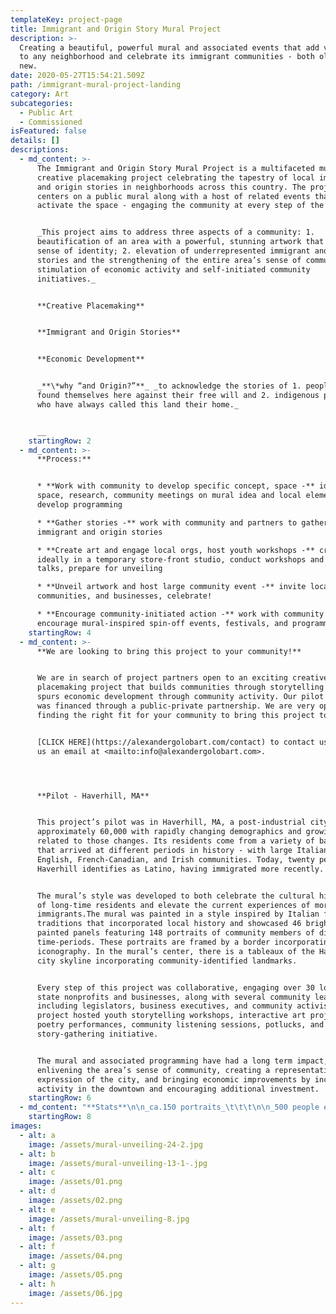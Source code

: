```yaml
---
templateKey: project-page
title: Immigrant and Origin Story Mural Project
description: >-
  Creating a beautiful, powerful mural and associated events that add vibrancy
  to any neighborhood and celebrate its immigrant communities - both old and
  new.
date: 2020-05-27T15:54:21.509Z
path: /immigrant-mural-project-landing
category: Art
subcategories:
  - Public Art
  - Commissioned
isFeatured: false
details: []
descriptions:
  - md_content: >-
      The Immigrant and Origin Story Mural Project is a multifaceted mural and
      creative placemaking project celebrating the tapestry of local immigrant
      and origin stories in neighborhoods across this country. The project
      centers on a public mural along with a host of related events that
      activate the space - engaging the community at every step of the process. 


      _This project aims to address three aspects of a community: 1.
      beautification of an area with a powerful, stunning artwork that offers a
      sense of identity; 2. elevation of underrepresented immigrant and origin
      stories and the strengthening of the entire area’s sense of community; 3.
      stimulation of economic activity and self-initiated community
      initiatives._ 


      **Creative Placemaking**


      **Immigrant and Origin Stories**


      **Economic Development**


      _**\*why “and Origin?”**_ _to acknowledge the stories of 1. people who
      found themselves here against their free will and 2. indigenous peoples
      who have always called this land their home._


      __
    startingRow: 2
  - md_content: >-
      **Process:**


      * **Work with community to develop specific concept, space -** identify
      space, research, community meetings on mural idea and local element input,
      develop programming

      * **Gather stories -** work with community and partners to gather
      immigrant and origin stories

      * **Create art and engage local orgs, host youth workshops -** create art,
      ideally in a temporary store-front studio, conduct workshops and artist
      talks, prepare for unveiling

      * **Unveil artwork and host large community event -** invite local media,
      communities, and businesses, celebrate!

      * **Encourage community-initiated action -** work with community to
      encourage mural-inspired spin-off events, festivals, and programming.
    startingRow: 4
  - md_content: >-
      **We are looking to bring this project to your community!**


      We are in search of project partners open to an exciting creative
      placemaking project that builds communities through storytelling and that
      spurs economic development through community activity. Our pilot project
      was financed through a public-private partnership. We are very open to
      finding the right fit for your community to bring this project to you!


      [CLICK HERE](https://alexandergolobart.com/contact) to contact us, or send
      us an email at <mailto:info@alexandergolobart.com>.




      **Pilot - Haverhill, MA**


      This project’s pilot was in Haverhill, MA, a post-industrial city of
      approximately 60,000 with rapidly changing demographics and growing pains
      related to those changes. Its residents come from a variety of backgrounds
      that arrived at different periods in history - with large Italian,
      English, French-Canadian, and Irish communities. Today, twenty percent of
      Haverhill identifies as Latino, having immigrated more recently. 


      The mural’s style was developed to both celebrate the cultural histories
      of long-time residents and elevate the current experiences of more recent
      immigrants.The mural was painted in a style inspired by Italian folk-art
      traditions that incorporated local history and showcased 46 brightly
      painted panels featuring 148 portraits of community members of diverse and
      time-periods. These portraits are framed by a border incorporating local
      iconography. In the mural’s center, there is a tableaux of the Haverhill
      city skyline incorporating community-identified landmarks. 


      Every step of this project was collaborative, engaging over 30 local and
      state nonprofits and businesses, along with several community leaders
      including legislators, business executives, and community activists. The
      project hosted youth storytelling workshops, interactive art projects,
      poetry performances, community listening sessions, potlucks, and a large
      story-gathering initiative.


      The mural and associated programming have had a long term impact,
      enlivening the area’s sense of community, creating a representative
      expression of the city, and bringing economic improvements by increasing
      activity in the downtown and encouraging additional investment.
    startingRow: 6
  - md_content: "**Stats**\n\n_ca.150 portraits_\t\t\t\n\n_500 people engaged in process_\t\n\n_20+ Countries Represented_ \t\n\n_5 youth workshops_\t\n\n****\n\n**5 spin-off initiatives:** \n\n1. Immersive Immigrant-Story Opera\t            \n2. [Haverhill Multicultural Festival ](https://www.facebook.com/MCFHaverhill)\t\n3. Immigrant Community Cookbook          \n4. News Series on Underrepresented Voices  \n5. Rotating Public Art Project for Majority Latino-Neighborhood \\[Coming Summer 2020]\n\n****\\\n**Learn more about the Haverhill Immigrant Origin Mural Project** [**Here**](https://alexandergolobart.com/projects/miles-to-go-before-we-sleep/)**!**\n\n****\n\n**Interested in bringing this project to your community?**\n\n[CLICK HERE](https://alexandergolobart.com/contact) to contact us, or send us an email at <mailto:info@alexandergolobart.com>."
    startingRow: 8
images:
  - alt: a
    image: /assets/mural-unveiling-24-2.jpg
  - alt: b
    image: /assets/mural-unveiling-13-1-.jpg
  - alt: c
    image: /assets/01.png
  - alt: d
    image: /assets/02.png
  - alt: e
    image: /assets/mural-unveiling-8.jpg
  - alt: f
    image: /assets/03.png
  - alt: f
    image: /assets/04.png
  - alt: g
    image: /assets/05.png
  - alt: h
    image: /assets/06.jpg
---
```


